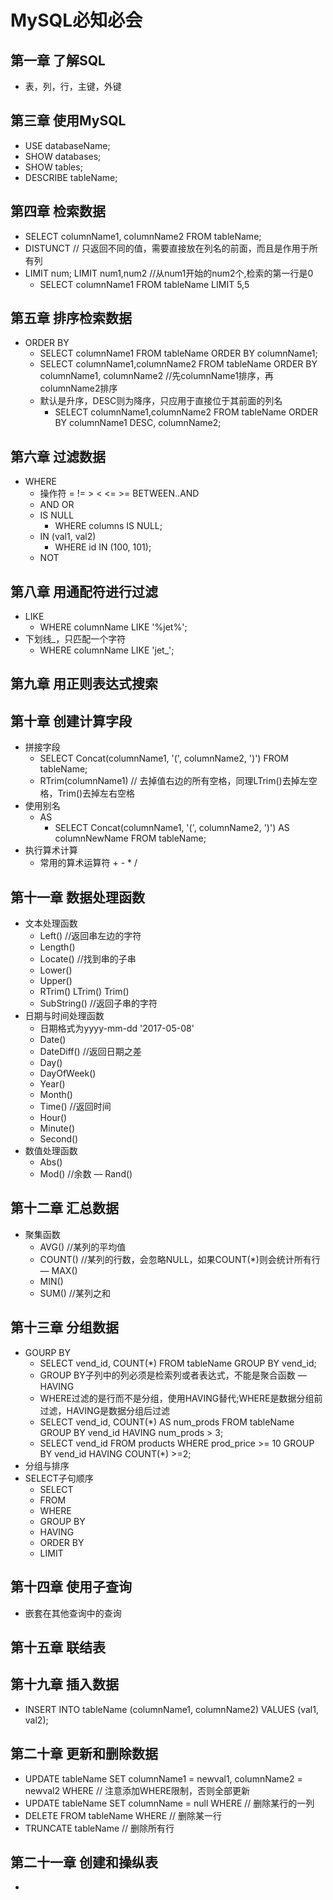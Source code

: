 # MySQL必知必会

## 第一章 了解SQL
- 表，列，行，主键，外键

## 第三章 使用MySQL
- USE databaseName;
- SHOW databases;
- SHOW tables;
- DESCRIBE tableName;

## 第四章 检索数据
- SELECT columnName1, columnName2 FROM tableName;
- DISTUNCT // 只返回不同的值，需要直接放在列名的前面，而且是作用于所有列
- LIMIT num; LIMIT num1,num2  //从num1开始的num2个,检索的第一行是0
	- SELECT columnName1 FROM tableName LIMIT 5,5

## 第五章 排序检索数据
- ORDER BY
	- SELECT columnName1 FROM tableName ORDER BY columnName1;
	- SELECT columnName1,columnName2 FROM tableName ORDER BY columnName1, columnName2 //先columnName1排序，再columnName2排序
	- 默认是升序，DESC则为降序，只应用于直接位于其前面的列名
		- SELECT columnName1,columnName2 FROM tableName ORDER BY columnName1 DESC, columnName2;

## 第六章 过滤数据
- WHERE
	- 操作符 = != > < <= >= BETWEEN..AND
	- AND OR 
	- IS NULL 
		- WHERE columns IS NULL;
	- IN (val1, val2)
		- WHERE id IN (100, 101);
	- NOT

## 第八章 用通配符进行过滤
- LIKE 
	- WHERE columnName LIKE '%jet%';
- 下划线_，只匹配一个字符
	- WHERE columnName LIKE 'jet_';

## 第九章 用正则表达式搜索

## 第十章 创建计算字段
- 拼接字段
	- SELECT Concat(columnName1, '(', columnName2, ')') FROM tableName;
	- RTrim(columnName1) // 去掉值右边的所有空格，同理LTrim()去掉左空格，Trim()去掉左右空格
- 使用别名
	- AS
		- SELECT Concat(columnName1, '(', columnName2, ')') AS columnNewName FROM tableName;
- 执行算术计算
	- 常用的算术运算符 + - * /

## 第十一章 数据处理函数
- 文本处理函数
	- Left() //返回串左边的字符
	- Length() 
	- Locate() //找到串的子串
	- Lower()
	- Upper()
	- RTrim() LTrim() Trim()
	- SubString() //返回子串的字符
- 日期与时间处理函数
	- 日期格式为yyyy-mm-dd '2017-05-08'
	- Date()
	- DateDiff() //返回日期之差
	- Day()
	- DayOfWeek()
	- Year()
	- Month()
	- Time() //返回时间
	- Hour()
	- Minute()
	- Second()
- 数值处理函数
	- Abs()
	- Mod() //余数
	— Rand()

## 第十二章 汇总数据
- 聚集函数
	- AVG() //某列的平均值
	- COUNT() //某列的行数，会忽略NULL，如果COUNT(*)则会统计所有行
	— MAX()
	- MIN()
	- SUM() //某列之和

## 第十三章 分组数据
- GOURP BY
	- SELECT vend_id, COUNT(*) FROM tableName GROUP BY vend_id;
	- GROUP BY子列中的列必须是检索列或者表达式，不能是聚合函数
— HAVING
	- WHERE过滤的是行而不是分组，使用HAVING替代;WHERE是数据分组前过滤，HAVING是数据分组后过滤
	- SELECT vend_id, COUNT(*) AS num_prods FROM tableName GROUP BY vend_id HAVING num_prods > 3;
	- SELECT vend_id FROM products WHERE prod_price >= 10 GROUP BY vend_id HAVING COUNT(*) >=2;
- 分组与排序
- SELECT子句顺序
	- SELECT
	- FROM
	- WHERE
	- GROUP BY
	- HAVING
	- ORDER BY
	- LIMIT

## 第十四章 使用子查询
- 嵌套在其他查询中的查询

## 第十五章 联结表

## 第十九章 插入数据
- INSERT INTO tableName (columnName1, columnName2) VALUES (val1, val2);

## 第二十章 更新和删除数据
- UPDATE tableName SET columnName1 = newval1, columnName2 = newval2 WHERE  // 注意添加WHERE限制，否则全部更新
- UPDATE tableName SET columnName = null WHERE // 删除某行的一列
- DELETE FROM tableName WHERE // 删除某一行
- TRUNCATE tableName // 删除所有行

## 第二十一章 创建和操纵表
- 




















